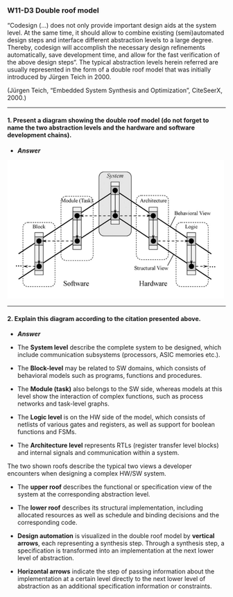 ### W11-D3 Double roof model


“Codesign (...) does not only provide important design aids at the system level. At the same time, it should allow to combine existing (semi)automated design steps and interface different abstraction levels to a large degree. Thereby, codesign will accomplish the necessary design refinements automatically, save development time, and allow for the fast verification of the above design steps“. The typical abstraction levels herein referred are usually represented in the form of a double roof model that was initially introduced by Jürgen Teich in 2000.

(Jürgen Teich, “Embedded System Synthesis and Optimization”, CiteSeerX, 2000.)

----

#### 1. Present a diagram showing the double roof model (do not forget to name the two abstraction levels and the hardware and software development chains).

- ***Answer***

<img src="/Resources/images/doubleroof.png" alt="drawing" width="500"/>

----
#### 2. Explain this diagram according to the citation presented above.

- ***Answer***

- The **System level** describe the complete system to be designed, which include communication subsystems (processors, ASIC memories etc.). 

- The **Block-level** may be related to SW domains, which consists of behavioral models such as programs, functions and procedures. 

- The **Module (task)** also belongs to the SW side, whereas models at this level show the interaction of complex functions, such as process networks and task-level graphs. 

- The **Logic level** is on the HW side of the model, which consists of netlists of various gates and registers, as well as support for boolean functions and FSMs. 

- The **Architecture level** represents RTLs (register transfer level blocks) and internal signals and communication within a system. 

The two shown roofs describe the typical two views a developer encounters when designing a complex HW/SW system. 

- The **upper roof** describes the functional or specification view of the system at the corresponding abstraction level.

- The **lower roof** describes its structural implementation, including allocated resources as well as schedule and binding decisions and the corresponding code. 

- **Design automation** is visualized in the double roof model by **vertical arrows**, each representing a synthesis step. Through a synthesis step, a specification is transformed into an implementation at the next lower level of abstraction. 

- **Horizontal arrows** indicate the step of passing information about the implementation at a certain level directly to the next lower level of abstraction as an additional specification information or constraints.
